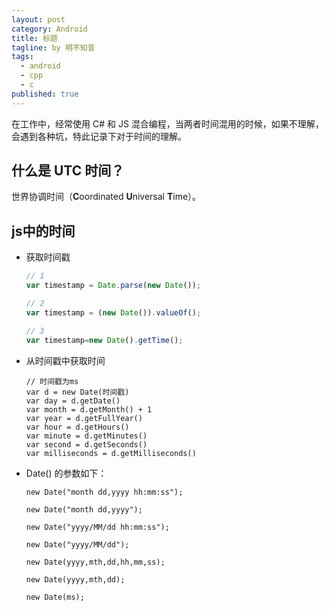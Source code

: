 ```yaml
---
layout: post
category: Android
title: 标题
tagline: by 明不知昔
tags: 
  - android
  - cpp
  - c
published: true
---
```


在工作中，经常使用 C# 和 JS 混合编程，当两者时间混用的时候，如果不理解，会遇到各种坑，特此记录下对于时间的理解。

<!--more-->

## 什么是 UTC 时间？

世界协调时间（**C**oordinated **U**niversal **T**ime）。

## js中的时间

- 获取时间戳

  ```javascript
  // 1
  var timestamp = Date.parse(new Date());
  
  // 2
  var timestamp = (new Date()).valueOf();
  
  // 3
  var timestamp=new Date().getTime();
  ```


- 从时间戳中获取时间

  ```
  // 时间戳为ms
  var d = new Date(时间戳)
  var day = d.getDate()
  var month = d.getMonth() + 1
  var year = d.getFullYear()
  var hour = d.getHours()
  var minute = d.getMinutes()
  var second = d.getSeconds()
  var milliseconds = d.getMilliseconds()
  ```

- Date() 的参数如下：

  ```
  new Date("month dd,yyyy hh:mm:ss");
  
  new Date("month dd,yyyy");
  
  new Date("yyyy/MM/dd hh:mm:ss");
  
  new Date("yyyy/MM/dd");
  
  new Date(yyyy,mth,dd,hh,mm,ss);
  
  new Date(yyyy,mth,dd);
  
  new Date(ms);
  ```

  